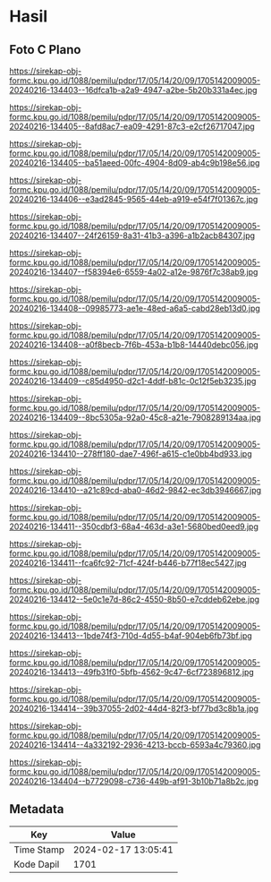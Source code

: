 # Hasil

## Foto C Plano

https://sirekap-obj-formc.kpu.go.id/1088/pemilu/pdpr/17/05/14/20/09/1705142009005-20240216-134403--16dfca1b-a2a9-4947-a2be-5b20b331a4ec.jpg

https://sirekap-obj-formc.kpu.go.id/1088/pemilu/pdpr/17/05/14/20/09/1705142009005-20240216-134405--8afd8ac7-ea09-4291-87c3-e2cf26717047.jpg

https://sirekap-obj-formc.kpu.go.id/1088/pemilu/pdpr/17/05/14/20/09/1705142009005-20240216-134405--ba51aeed-00fc-4904-8d09-ab4c9b198e56.jpg

https://sirekap-obj-formc.kpu.go.id/1088/pemilu/pdpr/17/05/14/20/09/1705142009005-20240216-134406--e3ad2845-9565-44eb-a919-e54f7f01367c.jpg

https://sirekap-obj-formc.kpu.go.id/1088/pemilu/pdpr/17/05/14/20/09/1705142009005-20240216-134407--24f26159-8a31-41b3-a396-a1b2acb84307.jpg

https://sirekap-obj-formc.kpu.go.id/1088/pemilu/pdpr/17/05/14/20/09/1705142009005-20240216-134407--f58394e6-6559-4a02-a12e-9876f7c38ab9.jpg

https://sirekap-obj-formc.kpu.go.id/1088/pemilu/pdpr/17/05/14/20/09/1705142009005-20240216-134408--09985773-ae1e-48ed-a6a5-cabd28eb13d0.jpg

https://sirekap-obj-formc.kpu.go.id/1088/pemilu/pdpr/17/05/14/20/09/1705142009005-20240216-134408--a0f8becb-7f6b-453a-b1b8-14440debc056.jpg

https://sirekap-obj-formc.kpu.go.id/1088/pemilu/pdpr/17/05/14/20/09/1705142009005-20240216-134409--c85d4950-d2c1-4ddf-b81c-0c12f5eb3235.jpg

https://sirekap-obj-formc.kpu.go.id/1088/pemilu/pdpr/17/05/14/20/09/1705142009005-20240216-134409--8bc5305a-92a0-45c8-a21e-7908289134aa.jpg

https://sirekap-obj-formc.kpu.go.id/1088/pemilu/pdpr/17/05/14/20/09/1705142009005-20240216-134410--278ff180-dae7-496f-a615-c1e0bb4bd933.jpg

https://sirekap-obj-formc.kpu.go.id/1088/pemilu/pdpr/17/05/14/20/09/1705142009005-20240216-134410--a21c89cd-aba0-46d2-9842-ec3db3946667.jpg

https://sirekap-obj-formc.kpu.go.id/1088/pemilu/pdpr/17/05/14/20/09/1705142009005-20240216-134411--350cdbf3-68a4-463d-a3e1-5680bed0eed9.jpg

https://sirekap-obj-formc.kpu.go.id/1088/pemilu/pdpr/17/05/14/20/09/1705142009005-20240216-134411--fca6fc92-71cf-424f-b446-b77f18ec5427.jpg

https://sirekap-obj-formc.kpu.go.id/1088/pemilu/pdpr/17/05/14/20/09/1705142009005-20240216-134412--5e0c1e7d-86c2-4550-8b50-e7cddeb62ebe.jpg

https://sirekap-obj-formc.kpu.go.id/1088/pemilu/pdpr/17/05/14/20/09/1705142009005-20240216-134413--1bde74f3-710d-4d55-b4af-904eb6fb73bf.jpg

https://sirekap-obj-formc.kpu.go.id/1088/pemilu/pdpr/17/05/14/20/09/1705142009005-20240216-134413--49fb31f0-5bfb-4562-9c47-6cf723896812.jpg

https://sirekap-obj-formc.kpu.go.id/1088/pemilu/pdpr/17/05/14/20/09/1705142009005-20240216-134414--39b37055-2d02-44d4-82f3-bf77bd3c8b1a.jpg

https://sirekap-obj-formc.kpu.go.id/1088/pemilu/pdpr/17/05/14/20/09/1705142009005-20240216-134414--4a332192-2936-4213-bccb-6593a4c79360.jpg

https://sirekap-obj-formc.kpu.go.id/1088/pemilu/pdpr/17/05/14/20/09/1705142009005-20240216-134404--b7729098-c736-449b-af91-3b10b71a8b2c.jpg


## Metadata

| Key        | Value               |
| ---------- | ------------------- |
| Time Stamp | 2024-02-17 13:05:41 |
| Kode Dapil | 1701                |



